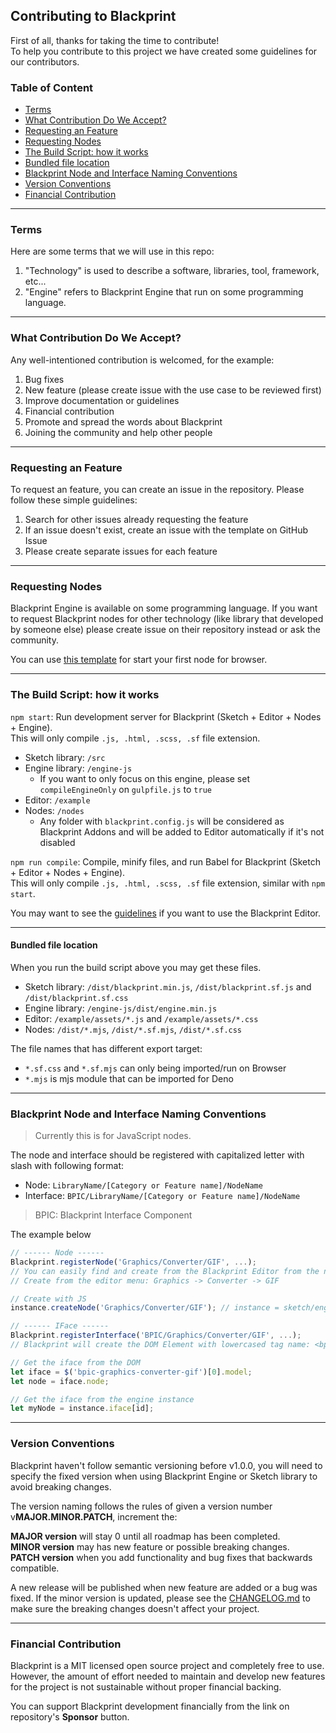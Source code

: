 ## Contributing to Blackprint
First of all, thanks for taking the time to contribute!<br>
To help you contribute to this project we have created some guidelines for our contributors.

### Table of Content
 - [Terms](#terms)
 - [What Contribution Do We Accept?](#what-contribution-do-we-accept)
 - [Requesting an Feature](#requesting-an-feature)
 - [Requesting Nodes](#requesting-nodes)
 - [The Build Script: how it works](#the-build-script-how-it-works)
 - [Bundled file location](#bundled-file-location)
 - [Blackprint Node and Interface Naming Conventions](#blackprint-node-and-interface-naming-conventions)
 - [Version Conventions](#version-conventions)
 - [Financial Contribution](#financial-contribution)

---

### Terms
Here are some terms that we will use in this repo:

1. "Technology" is used to describe a software, libraries, tool, framework, etc...
2. "Engine" refers to Blackprint Engine that run on some programming language.

---

### What Contribution Do We Accept?
Any well-intentioned contribution is welcomed, for the example:
1. Bug fixes
2. New feature (please create issue with the use case to be reviewed first)
3. Improve documentation or guidelines
4. Financial contribution
5. Promote and spread the words about Blackprint
6. Joining the community and help other people

---

### Requesting an Feature
To request an feature, you can create an issue in the repository. Please follow these simple guidelines:

1. Search for other issues already requesting the feature
2. If an issue doesn't exist, create an issue with the template on GitHub Issue
3. Please create separate issues for each feature

---

### Requesting Nodes
Blackprint Engine is available on some programming language. If you want to request Blackprint nodes for other technology (like library that developed by someone else) please create issue on their repository instead or ask the community.

You can use [this template](https://github.com/Blackprint/template-js) for start your first node for browser.

---

### The Build Script: how it works
`npm start`: Run development server for Blackprint (Sketch + Editor + Nodes + Engine).<br>
This will only compile `.js, .html, .scss, .sf` file extension.
 - Sketch library: `/src`
 - Engine library: `/engine-js`
   - If you want to only focus on this engine, please set `compileEngineOnly` on `gulpfile.js` to `true`
 - Editor: `/example`
 - Nodes: `/nodes`
   - Any folder with `blackprint.config.js` will be considered as Blackprint Addons and will be added to Editor automatically if it's not disabled

`npm run compile`: Compile, minify files, and run Babel for Blackprint (Sketch + Editor + Nodes + Engine).<br>
This will only compile `.js, .html, .scss, .sf` file extension, similar with `npm start`.

You may want to see the [guidelines](https://github.com/Blackprint/blackprint.github.io/blob/master/.github/CONTRIBUTING.md) if you want to use the Blackprint Editor.

---

#### Bundled file location
When you run the build script above you may get these files.
 - Sketch library: `/dist/blackprint.min.js`, `/dist/blackprint.sf.js` and `/dist/blackprint.sf.css`
 - Engine library: `/engine-js/dist/engine.min.js`
 - Editor: `/example/assets/*.js` and `/example/assets/*.css`
 - Nodes: `/dist/*.mjs`, `/dist/*.sf.mjs`, `/dist/*.sf.css`

The file names that has different export target:
 - `*.sf.css` and `*.sf.mjs` can only being imported/run on Browser
 - `*.mjs` is mjs module that can be imported for Deno

---

### Blackprint Node and Interface Naming Conventions
> Currently this is for JavaScript nodes.

The node and interface should be registered with capitalized letter with slash with following format:
 - Node: `LibraryName/[Category or Feature name]/NodeName`
 - Interface: `BPIC/LibraryName/[Category or Feature name]/NodeName`

> BPIC: Blackprint Interface Component

The example below
```js
// ------ Node ------
Blackprint.registerNode('Graphics/Converter/GIF', ...);
// You can easily find and create from the Blackprint Editor from the node list.
// Create from the editor menu: Graphics -> Converter -> GIF

// Create with JS
instance.createNode('Graphics/Converter/GIF'); // instance = sketch/engine object

// ------ IFace ------
Blackprint.registerInterface('BPIC/Graphics/Converter/GIF', ...);
// Blackprint will create the DOM Element with lowercased tag name: <bpic-graphics-converter-gif>

// Get the iface from the DOM
let iface = $('bpic-graphics-converter-gif')[0].model;
let node = iface.node;

// Get the iface from the engine instance
let myNode = instance.iface[id];
```

---

### Version Conventions
Blackprint haven't follow semantic versioning before v1.0.0, you will need to specify the fixed version when using Blackprint Engine or Sketch library to avoid breaking changes.

The version naming follows the rules of given a version number v**MAJOR.MINOR.PATCH**, increment the:

**MAJOR version** will stay 0 until all roadmap has been completed.<br>
**MINOR version** may has new feature or possible breaking changes.<br>
**PATCH version** when you add functionality and bug fixes that backwards compatible.<br>

A new release will be published when new feature are added or a bug was fixed. If the minor version is updated, please see the [CHANGELOG.md](https://github.com/Blackprint/Blackprint/blob/master/CHANGELOG.md) to make sure the breaking changes doesn't affect your project.

---

### Financial Contribution
Blackprint is a MIT licensed open source project and completely free to use.<br>
However, the amount of effort needed to maintain and develop new features for the project is not sustainable without proper financial backing.

You can support Blackprint development financially from the link on repository's **Sponsor** button.